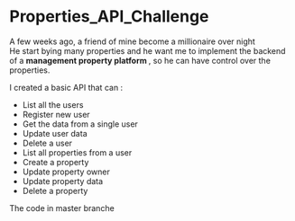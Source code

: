 # Properties_API_Challenge
<p> 
A few weeks ago, a friend of mine become a millionaire over night <br/>
He start bying many properties and he want me to implement the backend of a <b> management property platform </b>, so he can have control over the properties.
</p>
<p>
I created a basic API that can :<br/>
<ul>
  <li> List all the users </li>
  <li> Register new user </li>
  <li> Get the data from a single user </li>
  <li> Update user data </li>
  <li> Delete a user </li>
  <li> List all properties from a user </li>
  <li> Create a property </li>
  <li> Update property owner </li>
  <li> Update property data </li>
  <li> Delete a property </li>
</ul>
<p>
  The code in master branche
</p>
